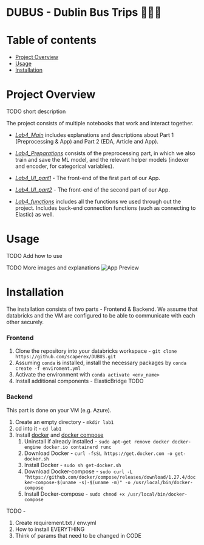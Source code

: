 # DUBUS - Dublin Bus Trips :bus::bus::bus:

Table of contents
=================

<!--ts-->
  * [Project Overview](#project-overview)
  * [Usage](#usage)
  * [Installation](#installation)
  
<!--te-->


Project Overview
================
TODO short description


The project consists of multiple notebooks that work and interact together.

- *[Lab4_Main](./Lab4_Main.ipynb)*  includes explanations and descriptions about Part 1 (Preprocessing & App) and Part 2 (EDA, Article and App).

- *[Lab4_Preparations](./Lab4_Preparations.ipynb)* consists of the preprocessing part, in which we also train and save the ML model, and the relevant helper models (indexer and encoder, for categorical variables).

- *[Lab4_UI_part1](./Lab4_UI_part1.ipynb)* - The front-end of the first part of our App.

- *[Lab4_UI_part2](./Lab4_UI_part2.ipynb)* - The front-end of the second part of our App.

- *[Lab4_functions](./Lab4_functions.ipynb)* includes all the functions we used through out the project. Includes back-end connection functions (such as connecting to Elastic) as well. 

Usage 
=====
TODO Add how to use

TODO More images and explanations
![App Preview](https://drive.google.com/uc?id=14B5RuYNOmYzgGg-8bkhVkZMxHaiNLVV4)




Installation
============

The installation consists of two parts - Frontend & Backend.
We assume that databricks and the VM are configured to be able to communicate with each other securely.

### Frontend
1. Clone the repository into your databricks workspace - `git clone https://github.com/scaperex/DUBUS.git` 
2. Assuming `conda` is installed, install the necessary packages by `conda create -f enviroment.yml`
3. Activate the environment with `conda activate <env_name>`
4. Install additional components - ElasticBridge TODO 

### Backend
This part is done on your VM (e.g. Azure).

1. Create an empty directory - `mkdir lab1`
2. cd into it - `cd lab1`
3. Install [docker](https://www.docker.com/) and [docker compose](https://docs.docker.com/compose/) 
   1. Uninstall if already installed - `sudo apt-get remove docker docker-engine docker.io containerd runc`
   2. Download Docker -  `curl -fsSL https://get.docker.com -o get-docker.sh`
   3. Install Docker - `sudo sh get-docker.sh`
   4. Download Docker-compose - `sudo curl -L "https://github.com/docker/compose/releases/download/1.27.4/docker-compose-$(uname -s)-$(uname -m)" -o /usr/local/bin/docker-compose`
   5. Install Docker-compose - `sudo chmod +x /usr/local/bin/docker-compose`



TODO - 
1. Create requirement.txt / env.yml
2. How to install EVERYTHING
3. Think of params that need to be changed in CODE

